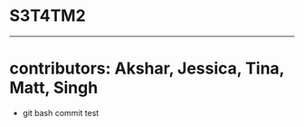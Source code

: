 # S3T4TM2
---------------------------------------------------
# contributors: Akshar, Jessica, Tina, Matt, Singh 

* git bash commit test